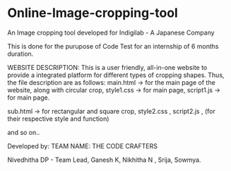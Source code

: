 # Online-Image-cropping-tool
An Image cropping tool developed for Indigilab - A Japanese Company


This is done for the purupose of Code Test for an internship of 6 months duration.

WEBSITE DESCRIPTION:
This is a user friendly, all-in-one website to provide a integrated platform for different types of cropping shapes.
Thus, the file description are as follows:
main.html -> for the main page of the website, along with circular crop,
style1.css -> for main page,
script1.js -> for main page.

sub.html -> for rectangular and square crop,
style2.css ,
script2.js ,
(for their respective style and function)

and so on..

Developed by:
TEAM NAME: THE CODE CRAFTERS

Nivedhitha DP - Team Lead,
Ganesh K,
Nikhitha N ,
Srija,
Sowmya.
